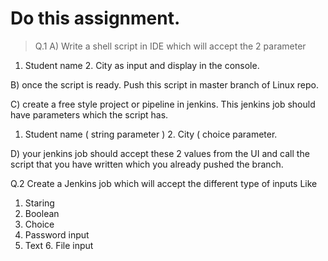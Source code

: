 # Do this assignment.
>
> Q.1
A)
Write a shell script in IDE which will accept the 2 parameter 
1. Student name 
   2.  City as input and display in the console.

B) once the script is ready. Push this script in master branch of Linux repo.

C) create a free style project or pipeline in jenkins.  This jenkins job should have parameters which the script has.

1. Student name ( string parameter )
   2.  City ( choice parameter.

D) your jenkins job should accept these 2 values from the UI and call the script that you have written which you already pushed the branch.

>
Q.2
Create a Jenkins job which will accept the different type of inputs 
Like 
1. Staring
2. Boolean
3. Choice 
4. Password input 
5. Text
6. File input
